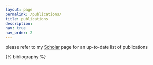 ```yaml
---
layout: page
permalink: /publications/
title: publications
description: 
nav: true
nav_order: 2
---
```


please refer to my [Scholar](https://scholar.google.com/citations?user=N3dCfEYAAAAJ) page for an up-to-date list of publications

<!-- _pages/publications.md -->
<div class="publications">

{% bibliography %}

</div>
